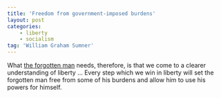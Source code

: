 ```yaml
---
title: 'Freedom from government-imposed burdens'
layout: post
categories:
    - liberty
    - socialism
tag: 'William Graham Sumner'
---
```


What [the forgotten man](https://www.gregraven.website/the-forgotten-man/) needs, therefore, is that we come to a clearer understanding of liberty … Every step which we win in liberty will set the forgotten man free from some of his burdens and allow him to use his powers for himself.